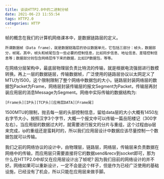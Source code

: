 ```yaml
---
title: 谈谈HTTP2.0中的二进制分帧
date: 2021-06-23 11:55:54
tags: HTTP2.0
categories: HTTP
---
```



帧的概念在我们的计算机网络课本中，是数据链路层的定义。

`所谓数据帧（Data frame），就是数据链路层的协议数据单元，它包括三部分：帧头，数据部分，帧尾。其中，帧头和帧尾包含一些必要的控制信息，比如同步信息、地址信息、差错控制信息等；数据部分则包含网络层传下来的数据，比如IP数据包，等等。`

<!--more-->

在网络分层架构中，最底层物理层负责比特流的传输，就是根据电流强弱进行数模转换。再上一层的数据链层，传输数据帧，广泛使用的链路层协议以太网定义了MTU为1500，这个限制限制了整个网络中数据包的大小。链路层封装网络层的数据包Packet为Frame，网络层封装传输层的报文Segment为Packet，传输层再封装应用层的消息Message为Segment。网络中实际传输的数据结构为:


`[Frame头][IP头][TCP头][应用层DATA][Frame尾]`

1500MTU的限制，抛去每一层的头部控制信息，留给data层的大小大概有1450左右字节大小，按照汉字3个字节，大概一个报文中可以传输一篇岳阳楼记（300字左右）。当应用层的数据过大时，就需要进行报文的分片与重组，这个过程由ip层来完成，ip的重组还是蛮耗时的，所以我们应用层设计中数据应该尽量控制一个数据包就可以传输。

我们之前的网络协议的设计中，由物理层，链路层，网络层，传输层来负责数据在网络中的传输，而应用层只需要直接将它的数据send&recv到socket即可，那为什么在HTTP2.0中却又在应用层设计出了帧呢? 因为我们目前的网络设计的并不好。网络如果可以重新设计，一定不会是这个样子，但是作为已经广泛使用的基础设施，已经没有了机会，所以只能在应用层来做手脚。





